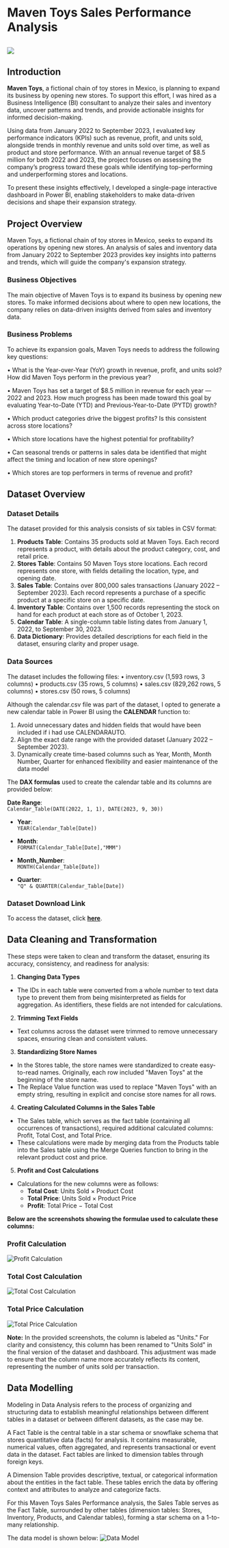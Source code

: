 # Maven Toys Sales Performance Analysis

![](https://github.com/Rolakamin/Maven-Toys-Sales-Performance/blob/main/toys%20shop.png)
---

## Introduction

**Maven Toys**, a fictional chain of toy stores in Mexico, is planning to expand its business by opening new stores. To support this effort, I was hired as a Business Intelligence (BI) consultant to analyze their sales and inventory data, uncover patterns and trends, and provide actionable insights for informed decision-making.

Using data from January 2022 to September 2023, I evaluated key performance indicators (KPIs) such as revenue, profit, and units sold, alongside trends in monthly revenue and units sold over time, as well as product and store performance. With an annual revenue target of $8.5 million for both 2022 and 2023, the project focuses on assessing the company’s progress toward these goals while identifying top-performing and underperforming stores and locations.

To present these insights effectively, I developed a single-page interactive dashboard in Power BI, enabling stakeholders to make data-driven decisions and shape their expansion strategy.

## Project Overview 

Maven Toys, a fictional chain of toy stores in Mexico, seeks to expand its operations by opening new stores. An analysis of sales and inventory data from January 2022 to September 2023 provides key insights into patterns and trends, which will guide the company's expansion strategy.

### Business Objectives

The main objective of Maven Toys is to expand its business by opening new stores. To make informed decisions about where to open new locations, the company relies on data-driven insights derived from sales and inventory data.

### Business Problems

To achieve its expansion goals, Maven Toys needs to address the following key questions:

•	What is the Year-over-Year (YoY) growth in revenue, profit, and units sold? How did Maven Toys perform in the previous year?

•	Maven Toys has set a target of $8.5 million in revenue for each year — 2022 and 2023. How much progress has been made toward this goal by evaluating Year-to-Date (YTD) and Previous-Year-to-Date (PYTD) growth?

•	Which product categories drive the biggest profits? Is this consistent across store locations?

•	Which store locations have the highest potential for profitability?

•	Can seasonal trends or patterns in sales data be identified that might affect the timing and location of new store openings?

•	Which stores are top performers in terms of revenue and profit?

## Dataset Overview

### Dataset Details
The dataset provided for this analysis consists of six tables in CSV format:

1.	**Products Table**: Contains 35 products sold at Maven Toys. Each record represents a product, with details about the product category, cost, and retail price.
2.	**Stores Table**: Contains 50 Maven Toys store locations. Each record represents one store, with fields detailing the location, type, and opening date.
3.	**Sales Table**: Contains over 800,000 sales transactions (January 2022 – September 2023). Each record represents a purchase of a specific product at a specific store on a specific date.
4.	**Inventory Table**: Contains over 1,500 records representing the stock on hand for each product at each store as of October 1, 2023.
5.	**Calendar Table**: A single-column table listing dates from January 1, 2022, to September 30, 2023.
6.	**Data Dictionary**: Provides detailed descriptions for each field in the dataset, ensuring clarity and proper usage.

### Data Sources
The dataset includes the following files:
•	inventory.csv (1,593 rows, 3 columns)
•	products.csv (35 rows, 5 columns)
•	sales.csv (829,262 rows, 5 columns)
•	stores.csv (50 rows, 5 columns)

Although the calendar.csv file was part of the dataset, I opted to generate a new calendar table in Power BI using the **CALENDAR** function to:
1.	Avoid unnecessary dates and hidden fields that would have been included if i had use CALENDARAUTO.
2.	Align the exact date range with the provided dataset (January 2022 – September 2023).
3.	Dynamically create time-based columns such as Year, Month, Month Number, Quarter for enhanced flexibility and easier maintenance of the data model
   
The **DAX formulas** used to create the calendar table and its columns are provided below:

 **Date Range**:  
  `Calendar_Table(DATE(2022, 1, 1), DATE(2023, 9, 30))`

- **Year**:  
  `YEAR(Calendar_Table[Date])`

- **Month**:  
  `FORMAT(Calendar_Table[Date],"MMM")`

- **Month_Number**:  
  `MONTH(Calendar_Table[Date])`

- **Quarter**:  
  `"Q" & QUARTER(Calendar_Table[Date])`
  
### **Dataset Download Link**
To access the dataset, click [**here**](https://github.com/Rolakamin/Maven-Toys-Sales-Performance/tree/main/Maven%20Toys%20Dataset).

## Data Cleaning and Transformation

These steps were taken to clean and transform the dataset, ensuring its accuracy, consistency, and readiness for analysis:

1. **Changing Data Types**
- The IDs in each table were converted from a whole number to text data type to prevent them from being misinterpreted as fields for aggregation. As identifiers, these fields are not intended for calculations.

2. **Trimming Text Fields**
- Text columns across the dataset were trimmed to remove unnecessary spaces, ensuring clean and consistent values.

3. **Standardizing Store Names**
- In the Stores table, the store names were standardized to create easy-to-read names. Originally, each row included "Maven Toys" at the beginning of the store name.
- The Replace Value function was used to replace "Maven Toys" with an empty string, resulting in explicit and concise store names for all rows.

4. **Creating Calculated Columns in the Sales Table**
- The Sales table, which serves as the fact table (containing all occurrences of transactions), required additional calculated columns: Profit, Total Cost, and Total Price.
- These calculations were made by merging data from the Products table into the Sales table using the Merge Queries function to bring in the relevant product cost and price.

5. **Profit and Cost Calculations**
- Calculations for the new columns were as follows:
  - **Total Cost**: Units Sold × Product Cost
  - **Total Price**: Units Sold × Product Price
  - **Profit**: Total Price − Total Cost
 
**Below are the screenshots showing the formulae used to calculate these columns:**
    
### Profit Calculation


![Profit Calculation](https://github.com/Rolakamin/Maven-Toys-Sales-Performance/blob/main/Profit.png)


### Total Cost Calculation


![Total Cost Calculation](https://github.com/Rolakamin/Maven-Toys-Sales-Performance/blob/main/Total_Cost.png)


### Total Price Calculation


![Total Price Calculation](https://github.com/Rolakamin/Maven-Toys-Sales-Performance/blob/main/Total_Price.png)

**Note:**
In the provided screenshots, the column is labeled as "Units." For clarity and consistency, this column has been renamed to "Units Sold" in the final version of the dataset and dashboard. This adjustment was made to ensure that the column name more accurately reflects its content, representing the number of units sold per transaction.

## Data Modelling

Modeling in Data Analysis refers to the process of organizing and structuring data to establish meaningful relationships between different tables in a dataset or between different datasets, as the case may be.

A Fact Table is the central table in a star schema or snowflake schema that stores quantitative data (facts) for analysis. It contains measurable, numerical values, often aggregated, and represents transactional or event data in the dataset. Fact tables are linked to dimension tables through foreign keys.

A Dimension Table provides descriptive, textual, or categorical information about the entities in the fact table. These tables enrich the data by offering context and attributes to analyze and categorize facts.

For this Maven Toys Sales Performance analysis, the Sales Table serves as the Fact Table, surrounded by other tables (dimension tables: Stores, Inventory, Products, and Calendar tables), forming a star schema on a 1-to-many relationship.

The data model is shown below:
![Data Model](https://github.com/Rolakamin/Maven-Toys-Sales-Performance/blob/main/DataModel.png)
